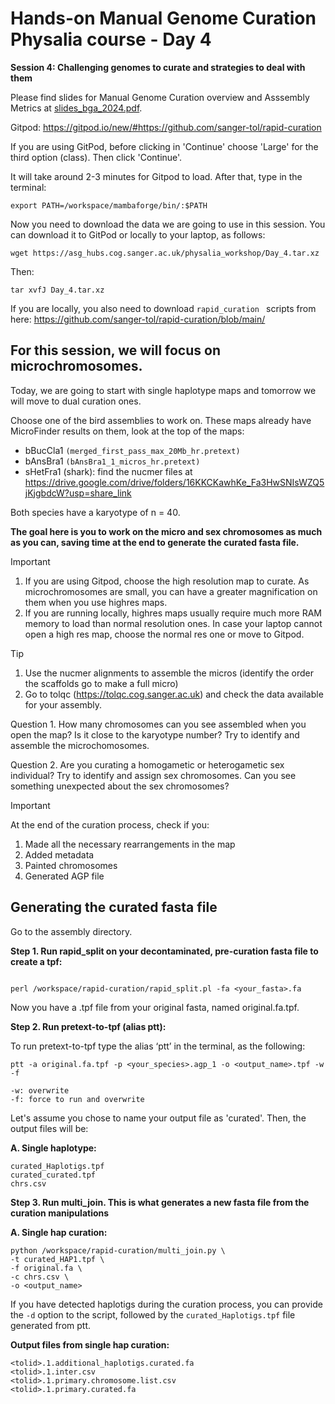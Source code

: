 # Hands-on Manual Genome Curation Physalia course - Day 4

**Session 4: Challenging genomes to curate and strategies to deal with them**

Please find slides for Manual Genome Curation overview and Asssembly Metrics at [slides_bga_2024.pdf](slides_bga_2024.pdf).

Gitpod: https://gitpod.io/new/#https://github.com/sanger-tol/rapid-curation

If you are using GitPod, before clicking in 'Continue' choose 'Large' for the third option (class). Then click 'Continue'.

It will take around 2-3 minutes for Gitpod to load. After that, type in the terminal: 

```
export PATH=/workspace/mambaforge/bin/:$PATH

```


Now you need to download the data we are going to use in this session. You can download it to GitPod or locally to your laptop, as follows:


```
wget https://asg_hubs.cog.sanger.ac.uk/physalia_workshop/Day_4.tar.xz
```

Then:

```
tar xvfJ Day_4.tar.xz
```

If you are locally, you also need to download ```rapid_curation ``` scripts from here: https://github.com/sanger-tol/rapid-curation/blob/main/

## For this session, we will focus on microchromosomes.

Today, we are going to start with single haplotype maps and tomorrow we will move to dual curation ones.

Choose one of the bird assemblies to work on. These maps already have MicroFinder results on them, look at the top of the maps:

- bBucCla1 ``` (merged_first_pass_max_20Mb_hr.pretext) ```
- bAnsBra1 ``` (bAnsBra1_1_micros_hr.pretext) ```
- sHetFra1 (shark): find the nucmer files at https://drive.google.com/drive/folders/16KKCKawhKe_Fa3HwSNIsWZQ5jKjgbdcW?usp=share_link


Both species have a karyotype of n = 40.

**The goal here is you to work on the micro and sex chromosomes as much as you can, saving time at the end to generate the curated fasta file.**

> [!IMPORTANT]
> 1. If you are using Gitpod, choose the high resolution map to curate. As microchromosomes are small, you can have a greater magnification on them when you use highres maps.
> 2. If you are running locally, highres maps usually require much more RAM memory to load than normal resolution ones. In case your laptop cannot open a high res map, choose the normal res one or move to Gitpod.


> [!TIP]
> 1. Use the nucmer alignments to assemble the micros (identify the order the scaffolds go to make a full micro)
> 2. Go to tolqc (https://tolqc.cog.sanger.ac.uk) and check the data available for your assembly.


Question 1. How many chromosomes can you see assembled when you open the map? Is it close to the karyotype number? Try to identify and assemble the microchomosomes.

Question 2. Are you curating a homogametic or heterogametic sex individual? Try to identify and assign sex chromosomes. Can you see something unexpected about the sex chromosomes?

> [!IMPORTANT]
> At the end of the curation process, check if you:
> 1. Made all the necessary rearrangements in the map
> 2. Added metadata
> 3. Painted chromosomes
> 4. Generated AGP file

## Generating the curated fasta file


Go to the assembly directory.

**Step 1. Run rapid_split on your decontaminated, pre-curation fasta file to create a tpf:**

```

perl /workspace/rapid-curation/rapid_split.pl -fa <your_fasta>.fa

```

Now you have a .tpf file from your original fasta, named original.fa.tpf.


**Step 2. Run pretext-to-tpf (alias ptt):**

To run pretext-to-tpf type the alias ‘ptt’ in the terminal, as the following:

```
ptt -a original.fa.tpf -p <your_species>.agp_1 -o <output_name>.tpf -w -f

```


```
-w: overwrite 
-f: force to run and overwrite
```

Let's assume you chose to name your output file as 'curated'. Then, the output files will be:

**A. Single haplotype:**

```
curated_Haplotigs.tpf
curated_curated.tpf
chrs.csv

```

**Step 3. Run multi_join. This is what generates a new fasta file from the curation manipulations**

**A. Single hap curation:**

```
python /workspace/rapid-curation/multi_join.py \
-t curated_HAP1.tpf \
-f original.fa \
-c chrs.csv \
-o <output_name>

```
If you have detected haplotigs during the curation process, you can provide the ```-d``` option to the script, followed by the ```curated_Haplotigs.tpf``` file generated from ptt.


**Output files from single hap curation:**

```
<tolid>.1.additional_haplotigs.curated.fa
<tolid>.1.inter.csv
<tolid>.1.primary.chromosome.list.csv
<tolid>.1.primary.curated.fa
```

